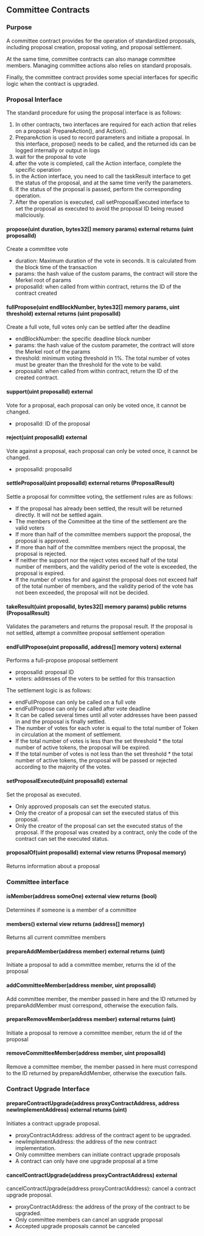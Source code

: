 ## Committee Contracts

### Purpose
A committee contract provides for the operation of standardized proposals, including proposal creation, proposal voting, and proposal settlement.

At the same time, committee contracts can also manage committee members. Managing committee actions also relies on standard proposals.

Finally, the committee contract provides some special interfaces for specific logic when the contract is upgraded.

### Proposal Interface
The standard procedure for using the proposal interface is as follows:
1. In other contracts, two interfaces are required for each action that relies on a proposal: PrepareAction(), and Action().
2. PrepareAction is used to record parameters and initiate a proposal. In this interface, propose() needs to be called, and the returned ids can be logged internally or output in logs
3. wait for the proposal to vote
4. after the vote is completed, call the Action interface, complete the specific operation
5. in the Action interface, you need to call the taskResult interface to get the status of the proposal, and at the same time verify the parameters.
6. If the status of the proposal is passed, perform the corresponding operation.
7. After the operation is executed, call setProposalExecuted interface to set the proposal as executed to avoid the proposal ID being reused maliciously.

#### propose(uint duration, bytes32[] memory params) external returns (uint proposalId)
Create a committee vote
- duration: Maximum duration of the vote in seconds. It is calculated from the block time of the transaction
- params: the hash value of the custom params, the contract will store the Merkel root of params
- proposalId: when called from within contract, returns the ID of the contract created

#### fullPropose(uint endBlockNumber, bytes32[] memory params, uint threshold) external returns (uint proposalId)
Create a full vote, full votes only can be settled after the deadline
- endBlockNumber: the specific deadline block number
- params: the hash value of the custom parameter, the contract will store the Merkel root of the params
- threshold: minimum voting threshold in 1%. The total number of votes must be greater than the threshold for the vote to be valid.
- proposalId: when called from within contract, return the ID of the created contract.

#### support(uint proposalId) external
Vote for a proposal, each proposal can only be voted once, it cannot be changed.
- proposalId: ID of the proposal

#### reject(uint proposalId) external
Vote against a proposal, each proposal can only be voted once, it cannot be changed.
- proposalId: proposalId

#### settleProposal(uint proposalId) external returns (ProposalResult)
Settle a proposal for committee voting, the settlement rules are as follows:  
- If the proposal has already been settled, the result will be returned directly. It will not be settled again.
- The members of the Committee at the time of the settlement are the valid voters
- If more than half of the committee members support the proposal, the proposal is approved.
- If more than half of the committee members reject the proposal, the proposal is rejected.
- If neither the support nor the reject votes exceed half of the total number of members, and the validity period of the vote is exceeded, the proposal is expired.
- If the number of votes for and against the proposal does not exceed half of the total number of members, and the validity period of the vote has not been exceeded, the proposal will not be decided.

#### takeResult(uint proposalId, bytes32[] memory params) public returns (ProposalResult)
Validates the parameters and returns the proposal result. If the proposal is not settled, attempt a committee proposal settlement operation

#### endFullPropose(uint proposalId, address[] memory voters) external
Performs a full-propose proposal settlement
- proposalId: proposal ID
- voters: addresses of the voters to be settled for this transaction

The settlement logic is as follows:
- endFullPropose can only be called on a full vote
- endFullPropose can only be called after vote deadline
- It can be called several times until all voter addresses have been passed in and the proposal is finally settled.
- The number of votes for each voter is equal to the total number of Token in circulation at the moment of settlement.
- If the total number of votes is less than the set threshold * the total number of active tokens, the proposal will be expired.
- If the total number of votes is not less than the set threshold * the total number of active tokens, the proposal will be passed or rejected according to the majority of the votes.

#### setProposalExecuted(uint proposalId) external
Set the proposal as executed.
- Only approved proposals can set the executed status.
- Only the creator of a proposal can set the executed status of this proposal.
- Only the creator of the proposal can set the executed status of the proposal. If the proposal was created by a contract, only the code of the contract can set the executed status.

#### proposalOf(uint proposalId) external view returns (Proposal memory)
Returns information about a proposal

### Committee interface
#### isMember(address someOne) external view returns (bool)
Determines if someone is a member of a committee

#### members() external view returns (address[] memory)
Returns all current committee members

#### prepareAddMember(address member) external returns (uint)
Initiate a proposal to add a committee member, returns the id of the proposal

#### addCommitteeMember(address member, uint proposalId)
Add committee member, the member passed in here and the ID returned by prepareAddMember must correspond, otherwise the execution fails.

#### prepareRemoveMember(address member) external returns (uint)
Initiate a proposal to remove a committee member, return the id of the proposal

#### removeCommitteeMember(address member, uint proposalId)
Remove a committee member, the member passed in here must correspond to the ID returned by prepareAddMember, otherwise the execution fails.

### Contract Upgrade Interface
#### prepareContractUpgrade(address proxyContractAddress, address newImplementAddress) external returns (uint)
Initiates a contract upgrade proposal.
- proxyContractAddress: address of the contract agent to be upgraded.
- newImplementAddress: the address of the new contract implementation.
- Only committee members can initiate contract upgrade proposals
- A contract can only have one upgrade proposal at a time

#### cancelContractUpgrade(address proxyContractAddress) external
cancelContractUpgrade(address proxyContractAddress): cancel a contract upgrade proposal.
- proxyContractAddress: the address of the proxy of the contract to be upgraded.
- Only committee members can cancel an upgrade proposal
- Accepted upgrade proposals cannot be canceled